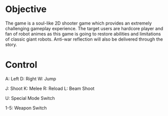 # Objective
The game is a soul-like 2D shooter game which provides an extremely challenging gameplay experience. The target users are hardcore player and fan of robot animes as this game is going to restore abilities and limitations of classic giant robots. Anti-war reflection will also be delivered through the story.
# Control
  A: Left 
  D: Right
  W: Jump
  
  J: Shoot
  K: Melee
  R: Reload
  L: Beam Shoot
  
  U: Special Mode Switch
  
  1-5: Weapon Switch
